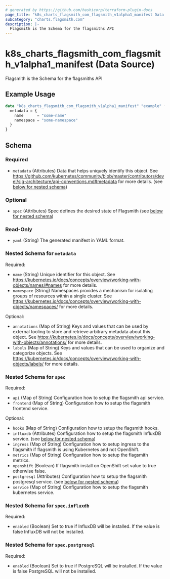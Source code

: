 ```yaml
---
# generated by https://github.com/hashicorp/terraform-plugin-docs
page_title: "k8s_charts_flagsmith_com_flagsmith_v1alpha1_manifest Data Source - terraform-provider-k8s"
subcategory: "charts.flagsmith.com"
description: |-
  Flagsmith is the Schema for the flagsmiths API
---
```


# k8s_charts_flagsmith_com_flagsmith_v1alpha1_manifest (Data Source)

Flagsmith is the Schema for the flagsmiths API

## Example Usage

```terraform
data "k8s_charts_flagsmith_com_flagsmith_v1alpha1_manifest" "example" {
  metadata = {
    name      = "some-name"
    namespace = "some-namespace"
  }
}
```

<!-- schema generated by tfplugindocs -->
## Schema

### Required

- `metadata` (Attributes) Data that helps uniquely identify this object. See https://github.com/kubernetes/community/blob/master/contributors/devel/sig-architecture/api-conventions.md#metadata for more details. (see [below for nested schema](#nestedatt--metadata))

### Optional

- `spec` (Attributes) Spec defines the desired state of Flagsmith (see [below for nested schema](#nestedatt--spec))

### Read-Only

- `yaml` (String) The generated manifest in YAML format.

<a id="nestedatt--metadata"></a>
### Nested Schema for `metadata`

Required:

- `name` (String) Unique identifier for this object. See https://kubernetes.io/docs/concepts/overview/working-with-objects/names/#names for more details.
- `namespace` (String) Namespaces provides a mechanism for isolating groups of resources within a single cluster. See https://kubernetes.io/docs/concepts/overview/working-with-objects/namespaces/ for more details.

Optional:

- `annotations` (Map of String) Keys and values that can be used by external tooling to store and retrieve arbitrary metadata about this object. See https://kubernetes.io/docs/concepts/overview/working-with-objects/annotations/ for more details.
- `labels` (Map of String) Keys and values that can be used to organize and categorize objects. See https://kubernetes.io/docs/concepts/overview/working-with-objects/labels/ for more details.


<a id="nestedatt--spec"></a>
### Nested Schema for `spec`

Required:

- `api` (Map of String) Configuration how to setup the flagsmith api service.
- `frontend` (Map of String) Configuration how to setup the flagsmith frontend service.

Optional:

- `hooks` (Map of String) Configuration how to setup the flagsmith hooks.
- `influxdb` (Attributes) Configuration how to setup the flagsmith InfluxDB service. (see [below for nested schema](#nestedatt--spec--influxdb))
- `ingress` (Map of String) Configuration how to setup ingress to the flagsmith if flagsmith is using Kubernetes and not OpenShift.
- `metrics` (Map of String) Configuration how to setup the flagsmith metrics.
- `openshift` (Boolean) If flagsmith install on OpenShift set value to true otherwise false.
- `postgresql` (Attributes) Configuration how to setup the flagsmith postgresql service. (see [below for nested schema](#nestedatt--spec--postgresql))
- `service` (Map of String) Configuration how to setup the flagsmith kubernetes service.

<a id="nestedatt--spec--influxdb"></a>
### Nested Schema for `spec.influxdb`

Required:

- `enabled` (Boolean) Set to true if InfluxDB will be installed. If the value is false InfluxDB will not be installed.


<a id="nestedatt--spec--postgresql"></a>
### Nested Schema for `spec.postgresql`

Required:

- `enabled` (Boolean) Set to true if PostgreSQL will be installed. If the value is false PostgreSQL will not be installed.
